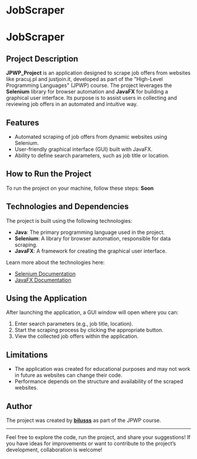 # JobScraper






# JobScraper

## Project Description
**JPWP_Project** is an application designed to scrape job offers from websites like pracuj.pl and justjoin.it, developed as part of the "High-Level Programming Languages" (JPWP) course. The project leverages the **Selenium** library for browser automation and **JavaFX** for building a graphical user interface. Its purpose is to assist users in collecting and reviewing job offers in an automated and intuitive way.

## Features
- Automated scraping of job offers from dynamic websites using Selenium.
- User-friendly graphical interface (GUI) built with JavaFX.
- Ability to define search parameters, such as job title or location.
<!-- - Display of collected job offers in a clear format within the application.-->

## How to Run the Project
To run the project on your machine, follow these steps:
 **Soon**
<!--1. **Clone the repository:**
   ```bash
   git clone https://github.com/bilusss/JPWP_Project
   ```
2. **Ensure you have installed:**
   - **JDK** (Java Development Kit) version 8 or higher
   - **Maven** for dependency management
3. **Navigate to the project directory:**
   ```bash
   cd JPWP_Project
   ```
4. **Build the project using Maven:**
   ```bash
   mvn clean package
   ```
5. **Run the application:**
   ```bash
   java -jar target/jobscraping-1.0.jar
   ```

**Note:** Ensure that your Java and Maven environments are properly configured and that you have an internet connection, as Selenium requires network access to function.-->

## Technologies and Dependencies
The project is built using the following technologies:
- **Java**: The primary programming language used in the project.
- **Selenium**: A library for browser automation, responsible for data scraping.
- **JavaFX**: A framework for creating the graphical user interface.

Learn more about the technologies here:
- [Selenium Documentation](https://www.selenium.dev/documentation/)
- [JavaFX Documentation](https://openjfx.io/)

## Using the Application
After launching the application, a GUI window will open where you can:
1. Enter search parameters (e.g., job title, location).
2. Start the scraping process by clicking the appropriate button.
3. View the collected job offers within the application.

## Limitations
- The application was created for educational purposes and may not work in future as websites can change their code.
- Performance depends on the structure and availability of the scraped websites.

## Author
The project was created by **[bilusss](https://github.com/bilusss)** as part of the JPWP course.

---

Feel free to explore the code, run the project, and share your suggestions! If you have ideas for improvements or want to contribute to the project’s development, collaboration is welcome!

